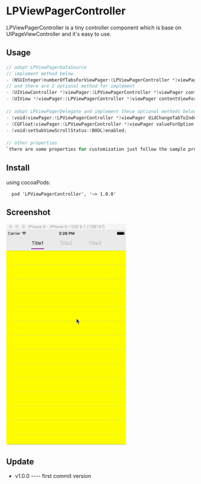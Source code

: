 # LPViewPagerController

LPViewPagerController is a tiny controller component which is base on UIPageViewController and it's easy to use.

## Usage

```swift
// adopt LPViewPagerDataSource
// implement method below
- (NSUInteger)numberOfTabsForViewPager:(LPViewPagerController *)viewPager;
// and there are 2 optional method for implement
- (UIViewController *)viewPager:(LPViewPagerController *)viewPager contentViewControllerForTabAtIndex:(NSUInteger)index;
- (UIView *)viewPager:(LPViewPagerController *)viewPager contentViewForTabAtIndex:(NSUInteger)index;

// adopt LPViewPagerDelegate and implement these optional methods below if needed
- (void)viewPager:(LPViewPagerController *)viewPager didChangeTabToIndex:(NSUInteger)index;
- (CGFloat)viewPager:(LPViewPagerController *)viewPager valueForOption:(ViewPagerOption)option withDefault:(CGFloat)value;
- (void)setSubViewScrollStatus:(BOOL)enabled;

// other properties
`there are some properties for customization just follow the sample project`
```

## Install

using cocoaPods:  

```Object-C
  pod 'LPViewPagerController', '~> 1.0.0'
```

## Screenshot

<img src="Screenshot/screenshot.gif" width=320>

## Update

-  v1.0.0 ---- first commit version
